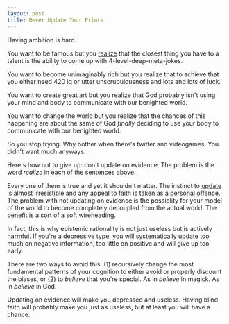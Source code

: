 ```yaml
---
layout: post
title: Never Update Your Priors
---
```


Having ambition is hard.

You want to be famous but you [realize](http://the-lagrangian.blogspot.ru/2015/05/banging-your-head-against-invariant-self.html) that the closest thing you have to a talent is the ability to come up with 4-level-deep-meta-jokes.

You want to become unimaginably rich but you realize that to achieve that you either need 420 iq or utter unscrupulousness and lots and lots of luck.

You want to create great art but you realize that God probably isn't using your mind and body to communicate with our benighted world.

You want to change the world but you realize that the chances of this happening are about the same of God *finally* deciding to use your body to communicate with our benighted world.

So you stop trying. Why bother when there's twitter and videogames. You didn't want much anyways.

Here's how not to give up: don't update on evidence. The problem is the word *realize* in each of the sentences above.

Every one of them is true and yet it shouldn't matter. The instinct to [update](https://srconstantin.wordpress.com/2017/05/18/dwelling-in-possibility/) is almost irresistible and any appeal to faith is taken as a [personal offence](http://lesswrong.com/lw/jhs/dark_arts_of_rationality/). The problem with not updating on evidence is the possiblity for your model of the world to become completely decoupled from the actual world. The benefit is a sort of a soft wireheading.

In fact, this is why epistemic rationality is not just useless but is actively harmful. If you're a depressive type, you will systematically update too much on negative information, too little on positive and will give up too early.

There are two ways to avoid this: (1) recursively change the most fundamental patterns of your cognition to either avoid or properly discount the biases, or [(2)](https://www.ribbonfarm.com/2015/12/17/we-are-all-architects-now/) to *believe* that you're special. As in *believe* in magick. As in *believe* in God.

Updating on evidence will make you depressed and useless. Having blind faith will probably make you just as useless, but at least you will have a chance.

